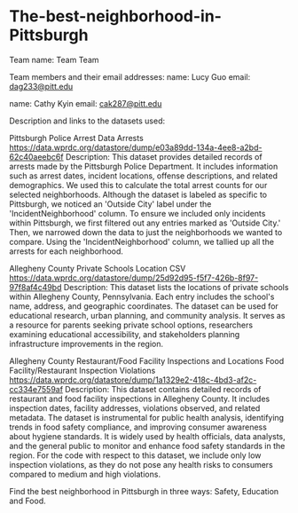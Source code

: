 # The-best-neighborhood-in-Pittsburgh
Team name: 
Team Team

Team members and their email addresses:
name: Lucy Guo 
email: dag233@pitt.edu

name: Cathy Kyin
email: cak287@pitt.edu

Description and links to the datasets used:

Pittsburgh Police Arrest Data
Arrests
https://data.wprdc.org/datastore/dump/e03a89dd-134a-4ee8-a2bd-62c40aeebc6f
Description:
This dataset provides detailed records of arrests made by the Pittsburgh Police Department. It includes information such as arrest dates, incident locations, offense descriptions, and related demographics. We used this to calculate the total arrest counts for our selected neighborhoods. Although the dataset is labeled as specific to Pittsburgh, we noticed an 'Outside City' label under the 'IncidentNeighborhood' column. To ensure we included only incidents within Pittsburgh, we first filtered out any entries marked as 'Outside City.' Then, we narrowed down the data to just the neighborhoods we wanted to compare. Using the 'IncidentNeighborhood' column, we tallied up all the arrests for each neighborhood.

Allegheny County Private Schools Location
CSV
https://data.wprdc.org/datastore/dump/25d92d95-f5f7-426b-8f97-97f8af4c49bd
Description:
This dataset lists the locations of private schools within Allegheny County, Pennsylvania. Each entry includes the school's name, address, and geographic coordinates. The dataset can be used for educational research, urban planning, and community analysis. It serves as a resource for parents seeking private school options, researchers examining educational accessibility, and stakeholders planning infrastructure improvements in the region.


Allegheny County Restaurant/Food Facility Inspections and Locations
Food Facility/Restaurant Inspection Violations
https://data.wprdc.org/datastore/dump/1a1329e2-418c-4bd3-af2c-cc334e7559af
Description:
This dataset contains detailed records of restaurant and food facility inspections in Allegheny County. It includes inspection dates, facility addresses, violations observed, and related metadata. The dataset is instrumental for public health analysis, identifying trends in food safety compliance, and improving consumer awareness about hygiene standards. It is widely used by health officials, data analysts, and the general public to monitor and enhance food safety standards in the region.
For the code with respect to this dataset, we include only low inspection violations, as they do not pose any health risks to consumers compared to medium and high violations.



Find the best neighborhood in Pittsburgh in three ways: Safety, Education and Food.
